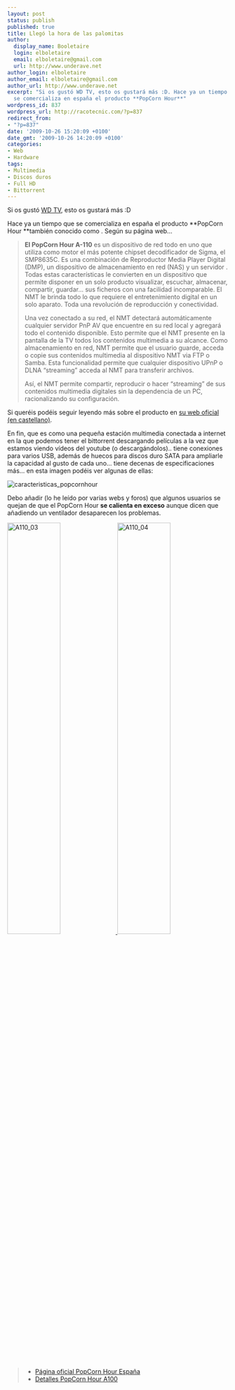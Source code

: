 ```yaml
---
layout: post
status: publish
published: true
title: Llegó la hora de las palomitas
author:
  display_name: Booletaire
  login: elboletaire
  email: elboletaire@gmail.com
  url: http://www.underave.net
author_login: elboletaire
author_email: elboletaire@gmail.com
author_url: http://www.underave.net
excerpt: "Si os gustó WD TV, esto os gustará más :D. Hace ya un tiempo que
  se comercializa en españa el producto **PopCorn Hour**"
wordpress_id: 837
wordpress_url: http://racotecnic.com/?p=837
redirect_from:
- "?p=837"
date: '2009-10-26 15:20:09 +0100'
date_gmt: '2009-10-26 14:20:09 +0100'
categories:
- Web
- Hardware
tags:
- Multimedia
- Discos duros
- Full HD
- Bittorrent
---
```


Si os gustó <a title="Leer entrada: Adiós discos duros multimedia" href="http://racotecnic.com/2009/10/adios-discos-duros-multimedia/" target="_self">WD TV</a>, esto os gustará más :D

Hace ya un tiempo que se comercializa en españa el producto **PopCorn Hour **también conocido como . Según su página web...

> **El PopCorn Hour A-110** es un dispositivo de red todo en uno que utiliza como motor el más potente chipset decodificador de Sigma, el SMP8635C. Es una combinación de Reproductor Media Player Digital (DMP), un dispositivo de almacenamiento en red (NAS) y un servidor . Todas estas características le convierten en un dispositivo que permite disponer en un solo producto visualizar, escuchar, almacenar, compartir, guardar… sus ficheros con una facilidad incomparable. El NMT le brinda todo lo que requiere el entretenimiento digital en un solo aparato. Toda una revolución de reproducción y conectividad.
>
> Una vez conectado a su red, el NMT detectará automáticamente cualquier servidor PnP AV que encuentre en su red local y agregará todo el contenido disponible. Esto permite que el NMT presente en la pantalla de la TV todos los contenidos multimedia a su alcance. Como almacenamiento en red, NMT permite que el usuario guarde, acceda o copie sus contenidos multimedia al dispositivo NMT via FTP o Samba. Esta funcionalidad permite que cualquier dispositivo UPnP o DLNA “streaming” acceda al NMT para transferir archivos.
>
> Así, el NMT permite compartir, reproducir o hacer “streaming” de sus contenidos multimedia digitales sin la dependencia de un PC, racionalizando su configuración.

Si queréis podéis seguir leyendo más sobre el producto en <a rel="nofollow" href="http://www.popcornhour.es/popcornhour_A110" target="_blank">su web oficial (en castellano)</a>.

En fin, que es como una pequeña estación multimedia conectada a internet en la que podemos tener el bittorrent descargando películas a la vez que estamos viendo vídeos del youtube (o descargándolos).. tiene conexiones para varios USB, además de huecos para discos duro SATA para ampliarle la capacidad al gusto de cada uno... tiene decenas de especificaciones más... en esta imagen podéis ver algunas de ellas:

<img title="caracteristicas_popcornhour" src="{{ site.url }}/uploads/2009/10/caracteristicas_popcornhour.jpg" alt="caracteristicas_popcornhour" />

Debo añadir (lo he leído por varias webs y foros) que algunos usuarios se quejan de que el PopCorn Hour **se calienta en exceso** aunque dicen que añadiendo un ventilador desaparecen los problemas.

<a href="{{ site.url }}/uploads/2009/10/A110_03.jpg">
  <img title="A110_03" src="{{ site.url }}/uploads/2009/10/A110_03.jpg" alt="A110_03" width="49%" />
</a>
<a href="{{ site.url }}/uploads/2009/10/A110_04.jpg">
  <img title="A110_04" src="{{ site.url }}/uploads/2009/10/A110_04.jpg" alt="A110_04" width="49%" />
</a>

<blockquote>
  <ul>
    <li><a rel="nofollow" href="http://www.popcornhour.es/" target="_blank">Página oficial PopCorn Hour España</a></li>
    <li><a rel="nofollow" href="http://www.popcornhour.es/popcornhour_A110" target="_blank">Detalles PopCorn Hour A100</a></li>
  </ul>
</blockquote>
